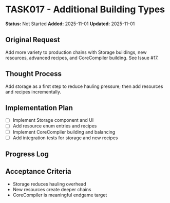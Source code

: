 # TASK017 - Additional Building Types

**Status:** Not Started
**Added:** 2025-11-01
**Updated:** 2025-11-01

## Original Request
Add more variety to production chains with Storage buildings, new resources, advanced recipes, and CoreCompiler building. See Issue #17.

## Thought Process
Add storage as a first step to reduce hauling pressure; then add resources and recipes incrementally.

## Implementation Plan
- [ ] Implement Storage component and UI
- [ ] Add resource enum entries and recipes
- [ ] Implement CoreCompiler building and balancing
- [ ] Add integration tests for storage and new recipes

## Progress Log


## Acceptance Criteria
- Storage reduces hauling overhead
- New resources create deeper chains
- CoreCompiler is meaningful endgame target

